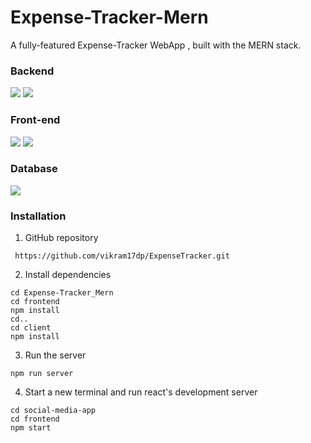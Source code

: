 # Expense-Tracker-Mern
A fully-featured Expense-Tracker WebApp , built with the MERN stack.


### Backend 
<img src="https://img.shields.io/badge/Node.js-43853D?style=for-the-badge&logo=node.js&logoColor=white" /> <img src="https://img.shields.io/badge/Express.js-404D59?style=for-the-badge" /> 
### Front-end
<img src="https://img.shields.io/badge/React-20232A?style=for-the-badge&logo=react&logoColor=61DAFB"/> <img src="https://img.shields.io/badge/Tailwind_CSS-38B2AC?style=for-the-badge&logo=tailwind-css&logoColor=white"/>
### Database 
<img src="https://img.shields.io/badge/MongoDB-4EA94B?style=for-the-badge&logo=mongodb&logoColor=white"/>



### Installation
1) GitHub repository  
```
 https://github.com/vikram17dp/ExpenseTracker.git
```
2) Install dependencies  
```
cd Expense-Tracker_Mern  
cd frontend
npm install
cd..
cd client
npm install
```

3) Run the server
```
npm run server
```
4) Start a new terminal and run react's development server
```
cd social-media-app
cd frontend
npm start
```
